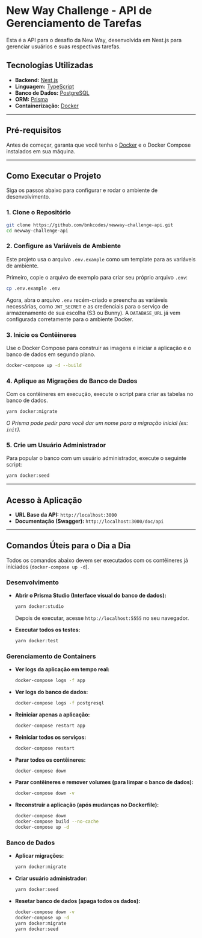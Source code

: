 # New Way Challenge - API de Gerenciamento de Tarefas

Esta é a API para o desafio da New Way, desenvolvida em Nest.js para gerenciar usuários e suas respectivas tarefas.

## Tecnologias Utilizadas

- **Backend:** [Nest.js](https://nestjs.com/)
- **Linguagem:** [TypeScript](https://www.typescriptlang.org/)
- **Banco de Dados:** [PostgreSQL](https://www.postgresql.org/)
- **ORM:** [Prisma](https://www.prisma.io/)
- **Containerização:** [Docker](https://www.docker.com/)

---

## Pré-requisitos

Antes de começar, garanta que você tenha o [Docker](https://www.docker.com/products/docker-desktop/) e o Docker Compose instalados em sua máquina.

---

## Como Executar o Projeto

Siga os passos abaixo para configurar e rodar o ambiente de desenvolvimento.

### 1. Clone o Repositório

```bash
git clone https://github.com/bnkcodes/newway-challenge-api.git
cd newway-challenge-api
```

### 2. Configure as Variáveis de Ambiente

Este projeto usa o arquivo `.env.example` como um template para as variáveis de ambiente.

Primeiro, copie o arquivo de exemplo para criar seu próprio arquivo `.env`:

```bash
cp .env.example .env
```

Agora, abra o arquivo `.env` recém-criado e preencha as variáveis necessárias, como `JWT_SECRET` e as credenciais para o serviço de armazenamento de sua escolha (S3 ou Bunny). A `DATABASE_URL` já vem configurada corretamente para o ambiente Docker.

### 3. Inicie os Contêineres

Use o Docker Compose para construir as imagens e iniciar a aplicação e o banco de dados em segundo plano.

```bash
docker-compose up -d --build
```

### 4. Aplique as Migrações do Banco de Dados

Com os contêineres em execução, execute o script para criar as tabelas no banco de dados.

```bash
yarn docker:migrate
```
*O Prisma pode pedir para você dar um nome para a migração inicial (ex: `init`).*

### 5. Crie um Usuário Administrador

Para popular o banco com um usuário administrador, execute o seguinte script:

```bash
yarn docker:seed
```

---

## Acesso à Aplicação

- **URL Base da API:** `http://localhost:3000`
- **Documentação (Swagger):** `http://localhost:3000/doc/api`

---

## Comandos Úteis para o Dia a Dia

Todos os comandos abaixo devem ser executados com os contêineres já iniciados (`docker-compose up -d`).

### Desenvolvimento

- **Abrir o Prisma Studio (Interface visual do banco de dados):**
  ```bash
  yarn docker:studio
  ```
  Depois de executar, acesse `http://localhost:5555` no seu navegador.

- **Executar todos os testes:**
  ```bash
  yarn docker:test
  ```


### Gerenciamento de Containers

- **Ver logs da aplicação em tempo real:**
  ```bash
  docker-compose logs -f app
  ```

- **Ver logs do banco de dados:**
  ```bash
  docker-compose logs -f postgresql
  ```

- **Reiniciar apenas a aplicação:**
  ```bash
  docker-compose restart app
  ```

- **Reiniciar todos os serviços:**
  ```bash
  docker-compose restart
  ```

- **Parar todos os contêineres:**
  ```bash
  docker-compose down
  ```

- **Parar contêineres e remover volumes (para limpar o banco de dados):**
  ```bash
  docker-compose down -v
  ```

- **Reconstruir a aplicação (após mudanças no Dockerfile):**
  ```bash
  docker-compose down
  docker-compose build --no-cache
  docker-compose up -d
  ```

### Banco de Dados

- **Aplicar migrações:**
  ```bash
  yarn docker:migrate
  ```

- **Criar usuário administrador:**
  ```bash
  yarn docker:seed
  ```

- **Resetar banco de dados (apaga todos os dados):**
  ```bash
  docker-compose down -v
  docker-compose up -d
  yarn docker:migrate
  yarn docker:seed
  ```
